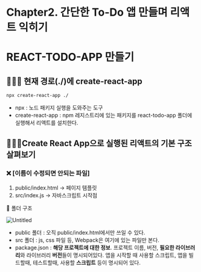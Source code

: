 # Chapter2. 간단한 To-Do 앱 만들며 리액트 익히기

# REACT-TODO-APP 만들기

## 💁🏻‍♂️ 현재 경로(./)에 create-react-app

```bash
npx create-react-app ./
```

- npx : 노드 패키지 실행을 도와주는 도구
- create-react-app : npm 레지스트리에 있는 패키지를 react-todo-app 폴더에 실행해서 리액트를 설치한다.

## 🤷🏻‍♂️Create React App으로 실행된 리액트의 기본 구조 살펴보기

### ❌ [이름이 수정되면 안되는 파일]

1. public/index.html -> 페이지 템플릿
2. src/index.js -> 자바스크립트 시작점

📂 폴더 구조

![Untitled](Untitled.png)

- public 폴더 : 오직 public/index.html에서만 쓰일 수 있다.
- src 폴더 : js, css 파일 등, Webpack은 여기에 있는 파일만 본다.
- package.json : **해당 프로젝트에 대한 정보**. 프로젝트 이름, 버전, **필요한 라이브러리**와 라이브러리 **버전**들이 명시되어있다. 앱을 시작할 때 사용할 스크립트, 앱을 빌드할때, 테스트할때, 사용할 **스크립트** 등이 명시되어 있다.